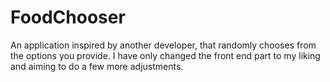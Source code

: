 # FoodChooser
An application inspired by another developer, that randomly chooses from the options you provide.
I have only changed the front end part to my liking and aiming to do a few more adjustments.
